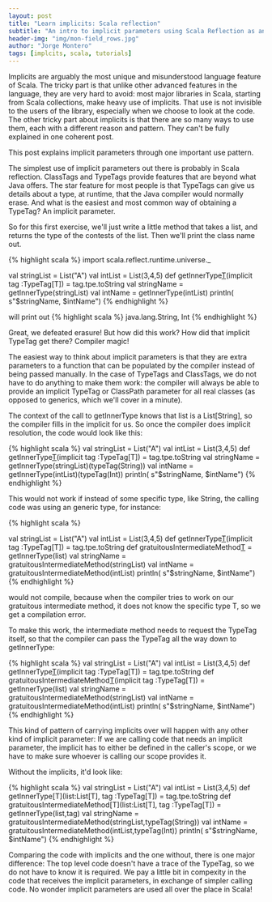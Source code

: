 ```yaml
---
layout: post
title: "Learn implicits: Scala reflection"
subtitle: "An intro to implicit parameters using Scala Reflection as an example"
header-img: "img/mon-field_rows.jpg"
author: "Jorge Montero"
tags: [implcits, scala, tutorials]
---
```


Implicits are arguably the most unique and misunderstood language feature of Scala.
The tricky part is that unlike other advanced features in the language, they are very hard to avoid:
most major libraries in Scala, starting from Scala collections, make heavy use of implicits. That use is not invisible to the users of the library, especially when we choose to look at the code. The other tricky part about implicits is that there are so many ways to use them, each with a different reason and pattern.
They can't be fully explained in one coherent post.

This post explains implicit parameters through one important use pattern. 

The simplest use of implicit parameters out there is probably in Scala reflection.
 ClassTags and TypeTags provide features that are beyond what Java offers. 
 The star feature for most people is that TypeTags can give us details about a type, at runtime, that
 the Java compiler would normally erase. 
 And what is the easiest and most common way of obtaining a TypeTag? An implicit parameter.

So for this first exercise, we'll just write a little method that takes a list, and returns the type of the contests of the list.
 Then we'll print the class name out.

{% highlight scala %}
  import scala.reflect.runtime.universe._

  val stringList = List("A")
  val intList = List(3,4,5)
  def getInnerType[T](list:List[T])(implicit tag :TypeTag[T]) = tag.tpe.toString
  val stringName = getInnerType(stringList)
  val intName = getInnerType(intList)
  println( s"$stringName, $intName")
{% endhighlight %}

will print out
{% highlight scala %}
java.lang.String, Int
{% endhighlight %}

Great, we defeated erasure! But how did this work? How did that implicit TypeTag get there? Compiler magic!

The easiest way to think about implicit parameters is that they are extra parameters to a function that can be populated
by the compiler instead of being passed manually. In the case of TypeTags and ClassTags,
we do not have to do anything to make them work: the compiler will always be able to provide
an implicit TypeTag or ClassPath parameter for all real classes (as opposed to generics, which we'll cover in a minute).

The context of the call to getInnerType knows that list is a List[String], so the compiler fills in the implicit for us.
So once the compiler does implicit resolution, the code would look like this:

{% highlight scala %}
  val stringList = List("A")
  val intList = List(3,4,5)
  def getInnerType[T](list:List[T])(implicit tag :TypeTag[T]) = tag.tpe.toString
  val stringName = getInnerType(stringList)(typeTag(String))
  val intName = getInnerType(intList)(typeTag(Int))
  println( s"$stringName, $intName")
{% endhighlight %}

This would not work if instead of some specific type, like String, the calling code was using an generic type, for instance:

{% highlight scala %}

  val stringList = List("A")
  val intList = List(3,4,5)
  def getInnerType[T](list:List[T])(implicit tag :TypeTag[T]) = tag.tpe.toString
  def gratuitousIntermediateMethod[T](list:List[T]) = getInnerType(list)
  val stringName = gratuitousIntermediateMethod(stringList)
  val intName = gratuitousIntermediateMethod(intList)
  println( s"$stringName, $intName")
{% endhighlight %}

would not compile, because when the compiler tries to work on our gratuitous intermediate method, it does not know the specific type T,
so we get a compilation error.

To make this work, the intermediate method needs to request the TypeTag itself, so that the compiler can pass the TypeTag all the way down
to getInnerType:

{% highlight scala %}
  val stringList = List("A")
  val intList = List(3,4,5)
  def getInnerType[T](list:List[T])(implicit tag :TypeTag[T]) = tag.tpe.toString
  def gratuitousIntermediateMethod[T](list:List[T])(implicit tag :TypeTag[T]) = getInnerType(list)
  val stringName = gratuitousIntermediateMethod(stringList)
  val intName = gratuitousIntermediateMethod(intList)
  println( s"$stringName, $intName")
{% endhighlight %}

This kind of pattern of carrying implicits over will happen with any other kind of implicit parameter:
If we are calling code that needs an implicit parameter, the implicit has to either be defined in the caller's scope,
or we have to make sure whoever is calling our scope provides it.

Without the implicits, it'd look like:

{% highlight scala %}
  val stringList = List("A")
  val intList = List(3,4,5)
  def getInnerType[T](list:List[T], tag :TypeTag[T]) = tag.tpe.toString
  def gratuitousIntermediateMethod[T](list:List[T], tag :TypeTag[T]) = getInnerType(list,tag)
  val stringName = gratuitousIntermediateMethod(stringList,typeTag(String))
  val intName = gratuitousIntermediateMethod(intList,typeTag(Int))
  println( s"$stringName, $intName")
{% endhighlight %}

Comparing the code with implicits and the one without, there is one major difference:
The top level code doesn't have a trace of the TypeTag, so we do not have to know it is required. We pay a little
bit in compexity in the code that receives the implicit parameters, in exchange of simpler calling code.
No wonder implicit parameters are used all over the place in Scala!


